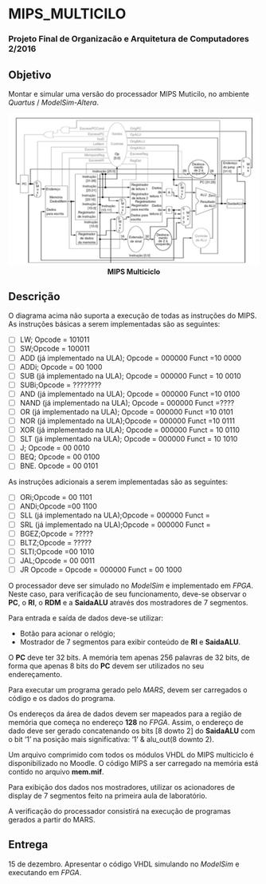 # MIPS_MULTICILO
### Projeto Final de Organizacão e Arquitetura de Computadores 2/2016

## Objetivo
Montar e simular uma versão do processador MIPS Muticilo, no ambiente *Quartus* / *ModelSim-Altera*.

<p align="center">
  <img src="mips_multiciclo.png">
  <br>
  <t><b>MIPS Multiciclo</b></t>
  <br>
</p>

## Descrição
O diagrama acima não suporta a execução de todas as instruções do MIPS. As instruções
básicas a serem implementadas são as seguintes:
  - [ ] LW; Opcode = 101011
  - [ ] SW;Opcode = 100011
  - [ ] ADD (já implementado na ULA); Opcode = 000000 Funct =10 0000 
  - [ ] ADDi; Opcode = 00 1000
  - [ ] SUB (já implementado na ULA); Opcode = 000000 Funct = 10 0010
  - [ ] SUBi;Opcode = ????????
  - [ ] AND (já implementado na ULA);  Opcode = 000000 Funct =10 0100
  - [ ] NAND (já implementado na ULA); Opcode = 000000 Funct =????
  - [ ] OR (já implementado na ULA); Opcode = 000000 Funct =10 0101
  - [ ] NOR (já implementado na ULA);Opcode = 000000 Funct =10 0111
  - [ ] XOR (já implementado na ULA); Opcode = 000000 Funct = 10 0110
  - [ ] SLT (já implementado na ULA); Opcode = 000000 Funct = 10 1010
  - [ ] J;    Opcode = 00 0010 
  - [ ] BEQ;  Opcode = 00 0100
  - [ ] BNE.  Opcode = 00 0101

As instruções adicionais a serem implementadas são as seguintes:
  - [ ] ORi;Opcode = 00 1101
  - [ ] ANDi;Opcode =00 1100
  - [ ] SLL (já implementado na ULA);Opcode = 000000 Funct = 
  - [ ] SRL (já implementado na ULA);Opcode = 000000 Funct =
  - [ ] BGEZ;Opcode = ?????
  - [ ] BLTZ;Opcode = ?????
  - [ ] SLTI;Opcode =00 1010
  - [ ] JAL;Opcode = 00 0011
  - [ ] JR Opcode = Opcode = 000000 Funct = 00 1000

O processador deve ser simulado no *ModelSim* e implementado em *FPGA*. Neste caso, para verificação de seu funcionamento, deve-se observar o **PC**, o **RI**, o **RDM** e a **SaidaALU** através dos mostradores de 7 segmentos.

Para entrada e saída de dados deve-se utilizar:
 - Botão para acionar o relógio;
 - Mostrador de 7 segmentos para exibir conteúdo de **RI** e **SaidaALU**.
 
O **PC** deve ter 32 bits. A memória tem apenas 256 palavras de 32 bits, de forma que apenas 8 bits do **PC** devem ser utilizados no seu endereçamento. 

Para executar um programa gerado pelo *MARS*, devem ser carregados o código e os dados do programa.

Os endereços da área de dados devem ser mapeados para a região de memória que
começa no endereço **128** no *FPGA*. Assim, o endereço de dado deve ser gerado
concatenando os bits [8 dowto 2] do **SaidaALU** com o bit ‘1’ na
posição mais significativa: ‘1’ & alu_out(8 downto 2).

Um arquivo comprimido com todos os módulos VHDL do MIPS multiciclo é
disponibilizado no Moodle. O código MIPS a ser carregado na memória está contido no
arquivo **mem.mif**.

Para exibição dos dados nos mostradores, utilizar os acionadores de display de 7
segmentos feito na primeira aula de laboratório.

A verificação do processador consistirá na execução de programas gerados a partir do
MARS.

## Entrega
15 de dezembro. Apresentar o código VHDL simulando no *ModelSim* e
executando em *FPGA*.
